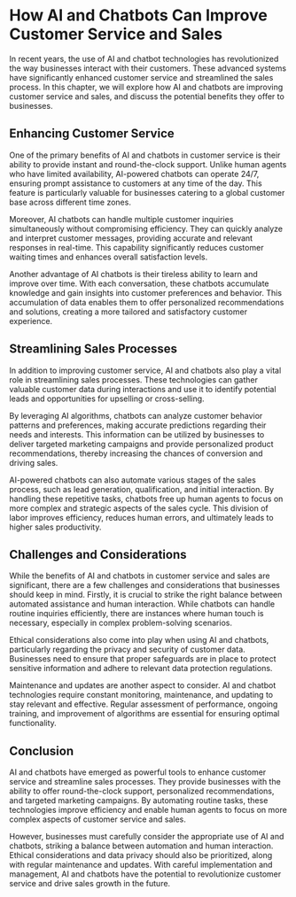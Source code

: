 # How AI and Chatbots Can Improve Customer Service and Sales

In recent years, the use of AI and chatbot technologies has revolutionized the way businesses interact with their customers. These advanced systems have significantly enhanced customer service and streamlined the sales process. In this chapter, we will explore how AI and chatbots are improving customer service and sales, and discuss the potential benefits they offer to businesses.

## Enhancing Customer Service

One of the primary benefits of AI and chatbots in customer service is their ability to provide instant and round-the-clock support. Unlike human agents who have limited availability, AI-powered chatbots can operate 24/7, ensuring prompt assistance to customers at any time of the day. This feature is particularly valuable for businesses catering to a global customer base across different time zones.

Moreover, AI chatbots can handle multiple customer inquiries simultaneously without compromising efficiency. They can quickly analyze and interpret customer messages, providing accurate and relevant responses in real-time. This capability significantly reduces customer waiting times and enhances overall satisfaction levels.

Another advantage of AI chatbots is their tireless ability to learn and improve over time. With each conversation, these chatbots accumulate knowledge and gain insights into customer preferences and behavior. This accumulation of data enables them to offer personalized recommendations and solutions, creating a more tailored and satisfactory customer experience.

## Streamlining Sales Processes

In addition to improving customer service, AI and chatbots also play a vital role in streamlining sales processes. These technologies can gather valuable customer data during interactions and use it to identify potential leads and opportunities for upselling or cross-selling.

By leveraging AI algorithms, chatbots can analyze customer behavior patterns and preferences, making accurate predictions regarding their needs and interests. This information can be utilized by businesses to deliver targeted marketing campaigns and provide personalized product recommendations, thereby increasing the chances of conversion and driving sales.

AI-powered chatbots can also automate various stages of the sales process, such as lead generation, qualification, and initial interaction. By handling these repetitive tasks, chatbots free up human agents to focus on more complex and strategic aspects of the sales cycle. This division of labor improves efficiency, reduces human errors, and ultimately leads to higher sales productivity.

## Challenges and Considerations

While the benefits of AI and chatbots in customer service and sales are significant, there are a few challenges and considerations that businesses should keep in mind. Firstly, it is crucial to strike the right balance between automated assistance and human interaction. While chatbots can handle routine inquiries efficiently, there are instances where human touch is necessary, especially in complex problem-solving scenarios.

Ethical considerations also come into play when using AI and chatbots, particularly regarding the privacy and security of customer data. Businesses need to ensure that proper safeguards are in place to protect sensitive information and adhere to relevant data protection regulations.

Maintenance and updates are another aspect to consider. AI and chatbot technologies require constant monitoring, maintenance, and updating to stay relevant and effective. Regular assessment of performance, ongoing training, and improvement of algorithms are essential for ensuring optimal functionality.

## Conclusion

AI and chatbots have emerged as powerful tools to enhance customer service and streamline sales processes. They provide businesses with the ability to offer round-the-clock support, personalized recommendations, and targeted marketing campaigns. By automating routine tasks, these technologies improve efficiency and enable human agents to focus on more complex aspects of customer service and sales.

However, businesses must carefully consider the appropriate use of AI and chatbots, striking a balance between automation and human interaction. Ethical considerations and data privacy should also be prioritized, along with regular maintenance and updates. With careful implementation and management, AI and chatbots have the potential to revolutionize customer service and drive sales growth in the future.

